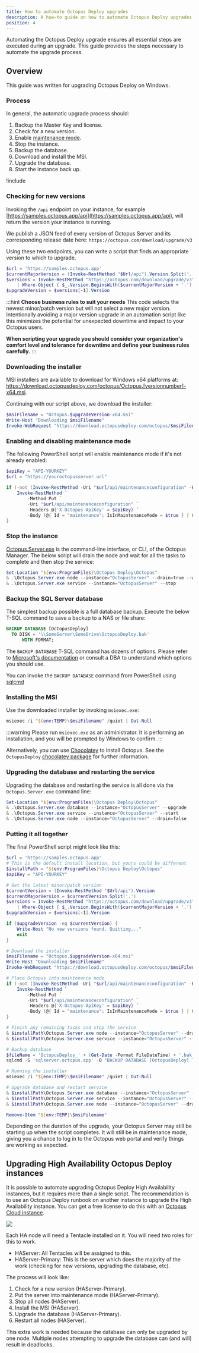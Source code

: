 ```yaml
---
title: How to automate Octopus Deploy upgrades
description: A how-to guide on how to automate Octopus Deploy upgrades
position: 4
---
```


Automating the Octopus Deploy upgrade ensures all essential steps are executed during an upgrade.  This guide provides the steps necessary to automate the upgrade process.

## Overview

This guide was written for upgrading Octopus Deploy on Windows. 

### Process 

In general, the automatic upgrade process should:

1. Backup the Master Key and license.
1. Check for a new version.
1. Enable [maintenance mode](/docs/administration/managing-infrastructure/maintenance-mode.md).
1. Stop the instance.
1. Backup the database.
1. Download and install the MSI.
1. Upgrade the database.
1. Start the instance back up.

!include <upgrade-octopus-backup-master-key>

### Checking for new versions

Invoking the `/api` endpoint on your instance, for example [https://samples.octopus.app/api](https://samples.octopus.app/api), will return the version your instance is running.

We publish a JSON feed of every version of Octopus Server and its corresponding release date here: `https://octopus.com/download/upgrade/v3`

Using these two endpoints, you can write a script that finds an appropriate version to which to upgrade.

```PowerShell
$url = 'https://samples.octopus.app'
$currentMajorVersion = (Invoke-RestMethod "$Url/api").Version.Split('.')
$versions = Invoke-RestMethod "https://octopus.com/download/upgrade/v3" `
    | Where-Object { $_.Version.BeginsWith($currentMajorVersion + '.') }
$upgradeVersion = $versions[-1].Version
```

:::hint
**Choose business rules to suit your needs**
This code selects the newest minor/patch version but will not select a new major version. Intentionally avoiding a major version upgrade in an automation script like this minimizes the potential for unexpected downtime and impact to your Octopus users. 

**When scripting your upgrade you should consider your organization's comfort level and tolerance for downtime and define your business rules carefully.**
:::

### Downloading the installer

MSI installers are available to download for Windows x64 platforms at: https://download.octopusdeploy.com/octopus/Octopus.[versionnumber]-x64.msi.

Continuing with our script above, we download the installer:
```PowerShell
$msiFilename = "Octopus.$upgradeVersion-x64.msi"
Write-Host "Downloading $msiFilename"
Invoke-WebRequest "https://download.octopusdeploy.com/octopus/$msiFilename" -OutFile "${env:TEMP}\$msiFilename"
```

### Enabling and disabling maintenance mode

The following PowerShell script will enable maintenance mode if it's not already enabled:

```PowerShell
$apiKey = "API-YOURKEY"
$url = "https://youroctopusserver.url"

if (-not (Invoke-RestMethod -Uri "$url/api/maintenanceconfiguration" -Headers @{'X-Octopus-ApiKey' = $apiKey}).IsInMaintenanceMode) {
    Invoke-RestMethod `
        -Method Put `
        -Uri "$url/api/maintenanceconfiguration" `
        -Headers @{'X-Octopus-ApiKey' = $apiKey} `
        -Body (@{ Id = "maintenance"; IsInMaintenanceMode = $true } | ConvertTo-Json)
}
```

### Stop the instance

[Octopus.Server.exe](/docs/octopus-rest-api/octopus.server.exe-command-line/index.md) is the command-line interface, or CLI, of the Octopus Manager.  The below script will drain the node and wait for all the tasks to complete and then stop the service:

```PowerShell
Set-Location "${env:ProgramFiles}\Octopus Deploy\Octopus" 
& .\Octopus.Server.exe node --instance="OctopusServer" --drain=true --wait=0
& .\Octopus.Server.exe service --instance="OctopusServer" --stop
```
### Backup the SQL Server database

The simplest backup possible is a full database backup.  Execute the below T-SQL command to save a backup to a NAS or file share:

```sql
BACKUP DATABASE [OctopusDeploy]
  TO DISK = '\\SomeServer\SomeDrive\OctopusDeploy.bak'
      WITH FORMAT;
```

The `BACKUP DATABASE` T-SQL command has dozens of options.  Please refer to [Microsoft's documentation](https://docs.microsoft.com/en-us/sql/relational-databases/backup-restore/create-a-full-database-backup-sql-server?view=sql-server-ver15) or consult a DBA to understand which options you should use.

You can invoke the `BACKUP DATABASE` command from PowerShell using [sqlcmd](https://docs.microsoft.com/en-us/sql/tools/sqlcmd-utility)

### Installing the MSI

Use the downloaded installer by invoking `msiexec.exe`:

```PowerShell
msiexec /i "${env:TEMP}\$msiFilename" /quiet | Out-Null
```

:::warning
Please run `msiexec.exe` as an administrator.  It is performing an installation, and you will be prompted by Windows to confirm.
:::

Alternatively, you can use [Chocolatey](https://chocolatey.org) to install Octopus. See the `OctopusDeploy` [chocolatey package](https://chocolatey.org/packages/OctopusDeploy) for further information.

### Upgrading the database and restarting the service

Upgrading the database and restarting the service is all done via the `Octopus.Server.exe` command line:

```PowerShell
Set-Location "${env:ProgramFiles}\Octopus Deploy\Octopus"
& .\Octopus.Server.exe database --instance="OctopusServer" --upgrade
& .\Octopus.Server.exe service --instance="OctopusServer" --start
& .\Octopus.Server.exe node --instance="OctopusServer" --drain=false 
```

### Putting it all together

The final PowerShell script might look like this:

```PowerShell
$url = 'https://samples.octopus.app'
# This is the default install location, but yours could be different
$installPath = "${env:ProgramFiles}\Octopus Deploy\Octopus"
$apiKey = "API-YOURKEY"

# Get the latest minor/patch version
$currentVersion = (Invoke-RestMethod "$Url/api").Version
$currentMajorVersion = $currentVersion.Split('.')
$versions = Invoke-RestMethod "https://octopus.com/download/upgrade/v3" `
    | Where-Object { $_.Version.BeginsWith($currentMajorVersion + '.') }
$upgradeVersion = $versions[-1].Version

if ($upgradeVersion -eq $currentVersion) {
    Write-Host "No new versions found. Quitting..."
    exit
}

# Download the installer
$msiFilename = "Octopus.$upgradeVersion-x64.msi"
Write-Host "Downloading $msiFilename"
Invoke-WebRequest "https://download.octopusdeploy.com/octopus/$msiFilename" -OutFile "${env:TEMP}\$msiFilename"

# Place Octopus into maintenance mode
if (-not (Invoke-RestMethod -Uri "$url/api/maintenanceconfiguration" -Headers @{'X-Octopus-ApiKey' = $apiKey}).IsInMaintenanceMode) {
    Invoke-RestMethod `
        -Method Put `
        -Uri "$url/api/maintenanceconfiguration" `
        -Headers @{'X-Octopus-ApiKey' = $apiKey} `
        -Body (@{ Id = "maintenance"; IsInMaintenanceMode = $true } | ConvertTo-Json)
}

# Finish any remaining tasks and stop the service
& $installPath\Octopus.Server.exe node --instance="OctopusServer" --drain=true --wait=0
& $installPath\Octopus.Server.exe service --instance="OctopusServer" --stop

# Backup database
$fileName = 'OctopusDeploy_' + (Get-Date -Format FileDateTime) + '.bak'
sqlcmd -S 'sqlserver.octopus.app' -Q "BACKUP DATABASE [OctopusDeploy] TO DISK = .\$fileName WITH FORMAT;"

# Running the installer
msiexec /i "${env:TEMP}\$msiFilename" /quiet | Out-Null

# Upgrade database and restart service
& $installPath\Octopus.Server.exe database --instance="OctopusServer" --upgrade
& $installPath\Octopus.Server.exe service --instance="OctopusServer" --start
& $installPath\Octopus.Server.exe node --instance="OctopusServer" --drain=false

Remove-Item "${env:TEMP}\$msiFilename"
```

Depending on the duration of the upgrade, your Octopus Server may still be starting up when the script completes. It will still be in maintenance mode, giving you a chance to log in to the Octopus web portal and verify things are working as expected.

## Upgrading High Availability Octopus Deploy instances

It is possible to automate upgrading Octopus Deploy High Availability instances, but it requires more than a single script.  The recommendation is to use an Octopus Deploy runbook on another instance to upgrade the High Availability instance.  You can get a free license to do this with an [Octopus Cloud instance](https://octopus.com/start).

![](images/upgrade-diagram.png)

Each HA node will need a Tentacle installed on it.  You will need two roles for this to work.

- HAServer: All Tentacles will be assigned to this.
- HAServer-Primary: This is the server which does the majority of the work (checking for new versions, upgrading the database, etc).

The process will look like:

1. Check for a new version (HAServer-Primary).
2. Put the server into maintenance mode (HAServer-Primary).
3. Stop all nodes (HAServer).
4. Install the MSI (HAServer).
5. Upgrade the database (HAServer-Primary).
6. Restart all nodes (HAServer).

This extra work is needed because the database can only be upgraded by one node.  Multiple nodes attempting to upgrade the database can (and will) result in deadlocks.
